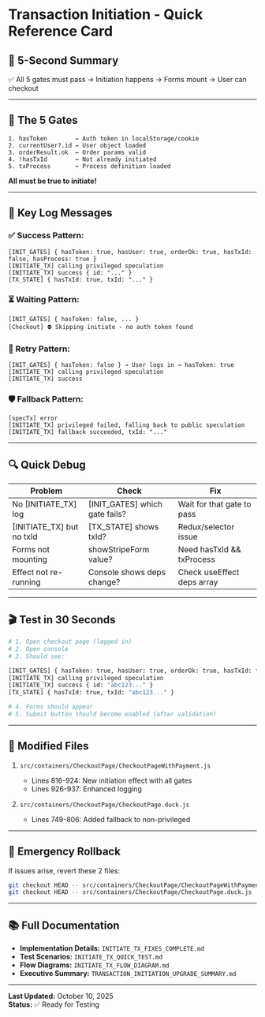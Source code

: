 # Transaction Initiation - Quick Reference Card

## 🎯 5-Second Summary
✅ All 5 gates must pass → Initiation happens → Forms mount → User can checkout

---

## 🚪 The 5 Gates

```
1. hasToken        ← Auth token in localStorage/cookie
2. currentUser?.id ← User object loaded
3. orderResult.ok  ← Order params valid
4. !hasTxId        ← Not already initiated
5. txProcess       ← Process definition loaded
```

**All must be true to initiate!**

---

## 📝 Key Log Messages

### ✅ Success Pattern:
```
[INIT_GATES] { hasToken: true, hasUser: true, orderOk: true, hasTxId: false, hasProcess: true }
[INITIATE_TX] calling privileged speculation
[INITIATE_TX] success { id: "..." }
[TX_STATE] { hasTxId: true, txId: "..." }
```

### ⏳ Waiting Pattern:
```
[INIT_GATES] { hasToken: false, ... }
[Checkout] ⛔ Skipping initiate - no auth token found
```

### 🔄 Retry Pattern:
```
[INIT_GATES] { hasToken: false } → User logs in → hasToken: true
[INITIATE_TX] calling privileged speculation
[INITIATE_TX] success
```

### 🛡️ Fallback Pattern:
```
[specTx] error
[INITIATE_TX] privileged failed, falling back to public speculation
[INITIATE_TX] fallback succeeded, txId: "..."
```

---

## 🔍 Quick Debug

| Problem | Check | Fix |
|---------|-------|-----|
| No [INITIATE_TX] log | [INIT_GATES] which gate fails? | Wait for that gate to pass |
| [INITIATE_TX] but no txId | [TX_STATE] shows txId? | Redux/selector issue |
| Forms not mounting | showStripeForm value? | Need hasTxId && txProcess |
| Effect not re-running | Console shows deps change? | Check useEffect deps array |

---

## 🎬 Test in 30 Seconds

```bash
# 1. Open checkout page (logged in)
# 2. Open console
# 3. Should see:

[INIT_GATES] { hasToken: true, hasUser: true, orderOk: true, hasTxId: false, hasProcess: true }
[INITIATE_TX] calling privileged speculation
[INITIATE_TX] success { id: "abc123..." }
[TX_STATE] { hasTxId: true, txId: "abc123..." }

# 4. Forms should appear
# 5. Submit button should become enabled (after validation)
```

---

## 🔧 Modified Files

1. `src/containers/CheckoutPage/CheckoutPageWithPayment.js`
   - Lines 816-924: New initiation effect with all gates
   - Lines 926-937: Enhanced logging

2. `src/containers/CheckoutPage/CheckoutPage.duck.js`
   - Lines 749-806: Added fallback to non-privileged

---

## 🚨 Emergency Rollback

If issues arise, revert these 2 files:
```bash
git checkout HEAD -- src/containers/CheckoutPage/CheckoutPageWithPayment.js
git checkout HEAD -- src/containers/CheckoutPage/CheckoutPage.duck.js
```

---

## 📚 Full Documentation

- **Implementation Details:** `INITIATE_TX_FIXES_COMPLETE.md`
- **Test Scenarios:** `INITIATE_TX_QUICK_TEST.md`
- **Flow Diagrams:** `INITIATE_TX_FLOW_DIAGRAM.md`
- **Executive Summary:** `TRANSACTION_INITIATION_UPGRADE_SUMMARY.md`

---

**Last Updated:** October 10, 2025  
**Status:** ✅ Ready for Testing



